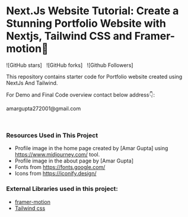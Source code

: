 # Next.Js Website Tutorial: Create a Stunning Portfolio Website with Nextjs, Tailwind CSS and Framer-motion🌟

![GitHub stars]&nbsp;&nbsp;
![GitHub forks]&nbsp;&nbsp;
![Github Followers]&nbsp;&nbsp;<br />

This repository contains starter code for Portfolio website created using NextJs And Tailwind. <br />

For Demo and Final Code overview contact below address👇: <br />
<p mailto:"amargupta272001@gmail.com">amargupta272001@gmail.com<p> <br />


### Resources Used in This Project

- Profile image in the home page created by [Amar Gupta] using https://www.midjourney.com/ tool.<br />
- Profile image in the about page by [Amar Gupta]<br />
- Fonts from https://fonts.google.com/ <br />
- Icons from https://iconify.design/ <br />

### External Libraries used in this project:

- [framer-motion](https://www.framer.com/motion/) <br />
- [Tailwind css](https://tailwindcss.com/) <br />


